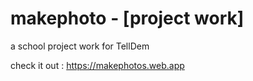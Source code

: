 # makephoto - [project work]

a school project work for TellDem

check it out : https://makephotos.web.app
